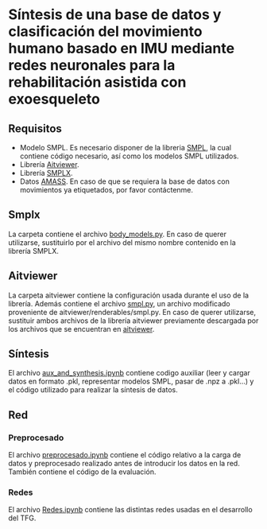# Síntesis de una base de datos y clasificación del movimiento humano basado en IMU mediante redes neuronales para la rehabilitación asistida con exoesqueleto

## Requisitos 
- Modelo SMPL. Es necesario disponer de la libreria [SMPL](https://smpl.is.tue.mpg.de/index.html), la cual contiene código necesario, así como los modelos SMPL utilizados.
- Librería [Aitviewer](https://github.com/eth-ait/aitviewer/tree/main/aitviewer).
- Librería [SMPLX](https://github.com/vchoutas/smplx/tree/main/smplx).
- Datos [AMASS](https://amass.is.tue.mpg.de/). En caso de que se requiera la base de datos con movimientos ya etiquetados, por favor contáctenme.

## Smplx
La carpeta contiene el archivo [body_models.py](./smplx/body_models.py). En caso de querer utilizarse, sustituirlo por el archivo del mismo nombre contenido en la librería SMPLX.

## Aitviewer
La carpeta aitviewer contiene la configuración usada durante el uso de la librería. Además contiene el archivo [smpl.py](./aitviewer/smpl.py), un archivo modificado proveniente de aitviewer/renderables/smpl.py. En caso de querer utilizarse, sustituir ambos archivos de la librería aitviewer previamente descargada por los archivos que se encuentran en [aitviewer](./aitviewer).

## Síntesis
El archivo [aux_and_synthesis.ipynb](./aux_and_synthesis.ipynb) contiene codigo auxiliar (leer y cargar datos en formato .pkl, representar modelos SMPL, pasar de .npz a .pkl...) y el código utilizado para realizar la síntesis de datos.

## Red

### Preprocesado
El archivo [preprocesado.ipynb](./preprocesado.ipynb) contiene el código relativo a la carga de datos y preprocesado realizado antes de introducir los datos en la red. También contiene el código de la evaluación.

### Redes
El archivo [Redes.ipynb](./Redes.ipynb) contiene las distintas redes usadas en el desarrollo del TFG.


